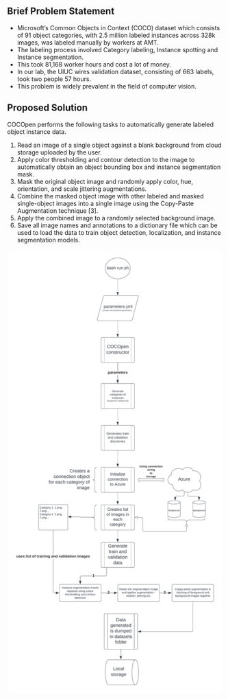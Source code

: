 ## **Brief Problem Statement**
- Microsoft’s Common Objects in Context (COCO) dataset which consists of 91 object categories, with 2.5 million labeled instances across 328k images, was labeled manually by workers at AMT.
- The labeling process involved Category labeling, Instance spotting and Instance segmentation.
- This took 81,168 worker hours and cost a lot of money.
- In our lab, the UIUC wires validation dataset, consisting of 663 labels, took two people 57 hours.
- This problem is widely prevalent in the field of computer vision.

## **Proposed Solution**

COCOpen performs the following tasks to automatically generate labeled object instance data.

1. Read an image of a single object against a blank background from cloud storage uploaded by the user.
2. Apply color thresholding and contour detection to the image to automatically obtain an object bounding box and instance segmentation mask.
3. Mask the original object image and randomly apply color, hue, orientation, and scale jittering augmentations.
4. Combine the masked object image with other labeled and masked single-object images into a single image using the Copy-Paste Augmentation technique [3].
5. Apply the combined image to a randomly selected background image.
6. Save all image names and annotations to a dictionary file which can be used to load the data to train object detection, localization, and instance segmentation models.

<p align="center">
  <img src="https://github.com/RMDLO/COCOpen-OpenCV/blob/1ce7c5c82115dcc193adae881033d168e462caba/docs/images/COCOpen.png?raw=true" width="500" title="COCOpen Workflow">
</p>